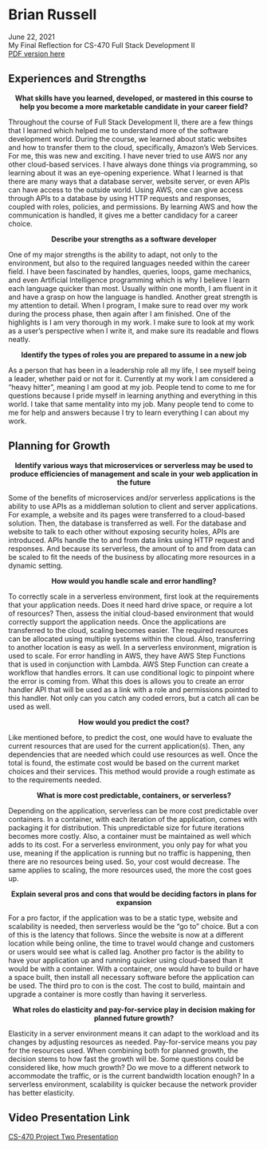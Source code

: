 # Brian Russell

June 22, 2021<br>
My Final Reflection for CS-470 Full Stack Development II<br>
[PDF version here](https://github.com/brian-snhu/CS-470/blob/gh-pages/CS-470%208-1%20Final%20Reflection.pdf)


## Experiences and Strengths
<p align="center">
  <strong>What skills have you learned, developed, or mastered in this course to 
  help you become a more marketable candidate in your career field?</strong>
</p>
<p align="left">
  Throughout the course of Full Stack Development II, there are a few things that I learned which helped me to understand more of the software development world. During the course, we learned about static websites and how to transfer them to the cloud, specifically, Amazon’s Web Services. For me, this was new and exciting. I have never tried to use AWS nor any other cloud-based services. I have always done things via programming, so learning about it was an eye-opening experience. What I learned is that there are many ways that a database server, website server, or even APIs can have access to the outside world. Using AWS, one can give access through APIs to a database by using HTTP requests and responses, coupled with roles, policies, and permissions. By learning AWS and how the communication is handled, it gives me a better candidacy for a career choice.
</p>

<p align="center">
  <strong>Describe your strengths as a software developer</strong>
</p>
<p align="left">
  One of my major strengths is the ability to adapt, not only to the environment, but also to the required languages needed within the career field. I have been fascinated by handles, queries, loops, game mechanics, and even Artificial Intelligence programming which is why I believe I learn each language quicker than most. Usually within one month, I am fluent in it and have a grasp on how the language is handled.
    Another great strength is my attention to detail. When I program, I make sure to read over my work during the process phase, then again after I am finished. One of the highlights is I am very thorough in my work. I make sure to look at my work as a user’s perspective when I write it, and make sure its readable and flows neatly.
</p>

<p align="center">
  <strong>Identify the types of roles you are prepared to assume in a new job</strong>
</p>
<p align="left">
  As a person that has been in a leadership role all my life, I see myself being a leader, whether paid or not for it. Currently at my work I am considered a “heavy hitter”, meaning I am good at my job. People tend to come to me for questions because I pride myself in learning anything and everything in this world. I take that same mentality into my job. Many people tend to come to me for help and answers because I try to learn everything I can about my work.
</p>

## Planning for Growth

<p align="center">
  <strong>Identify various ways that microservices or serverless may be used to produce efficiencies of management and scale in your web application in the future</strong>
</p>
<p align="left">
  Some of the benefits of microservices and/or serverless applications is the ability to use APIs as a middleman solution to client and server applications. For example, a website and its pages were transferred to a cloud-based solution. Then, the database is transferred as well. For the database and website to talk to each other without exposing security holes, APIs are introduced. APIs handle the to and from data links using HTTP request and responses. And because its serverless, the amount of to and from data can be scaled to fit the needs of the business by allocating more resources in a dynamic setting.
</p>

<p align="center">
  <strong>How would you handle scale and error handling?</strong>
</p>
<p align="left">
  To correctly scale in a serverless environment, first look at the requirements that your application needs. Does it need hard drive space, or require a lot of resources? Then, assess the initial cloud-based environment that would correctly support the application needs. Once the applications are transferred to the cloud, scaling becomes easier. The required resources can be allocated using multiple systems within the cloud. Also, transferring to another location is easy as well. In a serverless environment, migration is used to scale.
  For error handling in AWS, they have AWS Step Functions that is used in conjunction with Lambda. AWS Step Function can create a workflow that handles errors. It can use conditional logic to pinpoint where the error is coming from. What this does is allows you to create an error handler API that will be used as a link with a role and permissions pointed to this handler. Not only can you catch any coded errors, but a catch all can be used as well.
</p>

<p align="center">
  <strong>How would you predict the cost?</strong>
</p>
<p align="left">
  Like mentioned before, to predict the cost, one would have to evaluate the current resources that are used for the current application(s). Then, any dependencies that are needed which could use resources as well. Once the total is found, the estimate cost would be based on the current market choices and their services. This method would provide a rough estimate as to the requirements needed.
</p>

<p align="center">
  <strong>What is more cost predictable, containers, or serverless?</strong>
</p>
<p align="left">
  Depending on the application, serverless can be more cost predictable over containers. In a container, with each iteration of the application, comes with packaging it for distribution. This unpredictable size for future iterations becomes more costly. Also, a container must be maintained as well which adds to its cost. For a serverless environment, you only pay for what you use, meaning if the application is running but no traffic is happening, then there are no resources being used. So, your cost would decrease. The same applies to scaling, the more resources used, the more the cost goes up.
</p>

<p align="center">
  <strong>Explain several pros and cons that would be deciding factors in plans for expansion</strong>
</p>
<p align="left">
  For a pro factor, if the application was to be a static type, website and scalability is needed, then serverless would be the “go to” choice. But a con of this is the latency that follows. Since the website is now at a different location while being online, the time to travel would change and customers or users would see what is called lag. Another pro factor is the ability to have your application up and running quicker using cloud-based than it would be with a container. With a container, one would have to build or have a space built, then install all necessary software before the application can be used. The third pro to con is the cost. The cost to build, maintain and upgrade a container is more costly than having it serverless.
</p>

<p align="center">
  <strong>What roles do elasticity and pay-for-service play in decision making for planned future growth?</strong>
</p>
<p align="left">
  Elasticity in a server environment means it can adapt to the workload and its changes by adjusting resources as needed. Pay-for-service means you pay for the resources used. When combining both for planned growth, the decision stems to how fast the growth will be. Some questions could be considered like, how much growth? Do we move to a different network to accommodate the traffic, or is the current bandwidth location enough? In a serverless environment, scalability is quicker because the network provider has better elasticity.
</p>

## Video Presentation Link
  
[CS-470 Project Two Presentation](https://www.youtube.com/watch?v=CkW-alnSr_Y)
